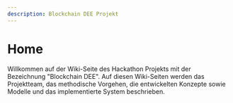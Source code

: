 ```yaml
---
description: Blockchain DEE Projekt
---
```


# Home

Willkommen auf der Wiki-Seite des Hackathon Projekts mit der Bezeichnung "Blockchain DEE". Auf diesen Wiki-Seiten werden das Projektteam, das methodische Vorgehen, die entwickelten Konzepte sowie Modelle und das implementierte System beschrieben.

